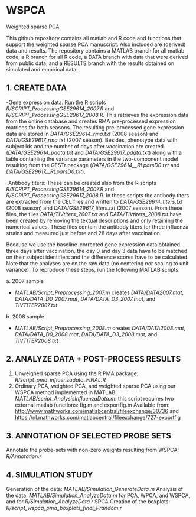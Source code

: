 # WSPCA
Weighted sparse PCA

This github repository contains all matlab and R code and functions that support the weighted sparse PCA manuscript. Also included are (derived) data and results. The repository contains a MATLAB branch for all matlab code, a R branch for all R code, a DATA branch with data that were derived from public data, and a RESULTS branch with the results obtained on simulated and empirical data.

## 1. CREATE DATA
  
-Gene expression data: Run the R scripts *R/SCRIPT_ProcessingGSE29614_2007.R* and *R/SCRIPT_ProcessingGSE29617_2008.R*. This retrieves the expression data from the online database and creates RMA pre-processed expression matrices for both seasons. The resulting pre-processed gene expression data are stored in *DATA/GSE29614_rma.txt* (2008 season) and *DATA/GSE29617_rma.txt* (2007 season). Besides, phenotype data with subject ids and the number of days after vaccination are created (*DATA/GSE29614_pdata.txt* and *DATA/GSE29617_pdata.txt*) along with a table containing the variance parameters in the two-component model resulting from the GESTr package (*DATA/GSE29614__RLparsD0.txt* and *DATA/GSE29617__RLparsD0.txt*). 

-Antibody titers:  These can be created also from the R scripts *R/SCRIPT_ProcessingGSE29614_2007.R* and *R/SCRIPT_ProcessingGSE29617_2008.R*. In these scripts the antibody titers are extracted from the CEL files and written to *DATA/GSE29614_titers.txt* (2008 season) and *DATA/GSE29617_titers.txt* (2007 season). From these files, the files *DATA/TIVtiters_2007.txt* and *DATA/TIVtiters_2008.txt* have been created by removing the textual descriptions and only retaining the numerical values. These files contain the antibody titers for three influenza strains and measured just before and 28 days after vaccination

Because we use the baseline-corrected gene expression data obtained three days after vaccination, the day 0 and day 3 data have to be matched on their subject identifiers and the difference scores have to be calculated. Note that the analyses are on the raw data (no centering nor scaling to unit variance). To reproduce these steps, run the following MATLAB scripts.  

 a. 2007 sample  
  * *MATLAB/Script_Preprocessing_2007.m* creates *DATA/DATA2007.mat*, *DATA/DATA_D0_2007.mat*, *DATA/DATA_D3_2007.mat*, and *TIVTITER2007.txt*
  
 b. 2008 sample  
  * *MATLAB/Script_Preprocessing_2008.m* creates *DATA/DATA2008.mat*, *DATA/DATA_D0_2008.mat*, *DATA/DATA_D3_2008.mat*, and *TIVTITER2008.txt*

## 2. ANALYZE DATA + POST-PROCESS RESULTS

1. Unweighed sparse PCA using the R PMA package: 
  *R/script_pma_influenzadata_FINAL.R*
2. Ordinary PCA, weighted PCA, and weighted sparse PCA using our WSPCA method implemented in MATLAB:  
  *MATLAB/script_AnalysisInfluenzaData.m*: this script requires two external matlab functions: fig.m and exportfig.m
	Available from: http://www.mathworks.com/matlabcentral/fileexchange/30736 and
	https://nl.mathworks.com/matlabcentral/fileexchange/727-exportfig

## 3. ANNOTATION OF SELECTED PROBE SETS

Annotate the probe-sets with non-zero weights resulting from WSPCA: *R/Annotation.r*

## 4. SIMULATION STUDY

Generation of the data: *MATLAB/Simulation_GenerateData.m*
Analysis of the data: *MATLAB/Simulation_AnalyzeData.m* for PCA, WPCA, and WSPCA, and for *R/Simulation_AnalyzeData.r* SPCA
Creation of the boxplots: *R/script_wspca_pma_boxplots_final_Prandom.r*
